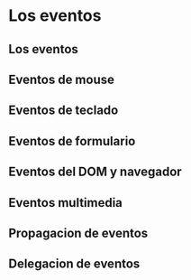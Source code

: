 # Los eventos


## Los eventos


## Eventos de mouse


## Eventos de teclado


## Eventos de formulario


## Eventos del DOM y navegador


## Eventos multimedia


## Propagacion de eventos


## Delegacion de eventos

